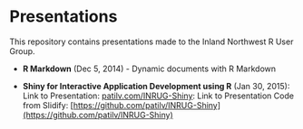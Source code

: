 Presentations
=============
This repository contains presentations made to the Inland Northwest R User Group.

* **R Markdown** (Dec 5, 2014) - Dynamic documents with R Markdown 

* **Shiny for Interactive Application Development using R** (Jan 30, 2015): Link to Presentation: [patilv.com/INRUG-Shiny](patilv.com/INRUG-Shiny): Link to Presentation Code from Slidify: [https://github.com/patilv/INRUG-Shiny](https://github.com/patilv/INRUG-Shiny)
